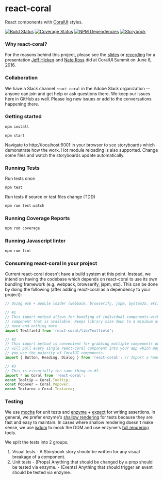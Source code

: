 # react-coral
React components with [CoralUI](http://coralui.corp.adobe.com/) styles.

[![Build Status][status-image]][status-url] [![Coverage Status][coverage-image]][coverage-url] [![NPM Dependencies][npm-dependencies-image]][npm-dependencies-url] [![Storybook][storybook-image]][storybook-url]

### Why react-coral?
For the reasons behind this project, please see the [slides](http://slides.com/jeffhicken/coralui#) or [recording](https://my.adobeconnect.com/p1ghpd8opfz) for a presentation [Jeff Hicken](https://git.corp.adobe.com/hicken) and [Nate Ross](https://git.corp.adobe.com/nross) did at CoralUI Summit on June 6, 2016.

### Collaboration
We have a Slack channel `react-coral` in the Adobe Slack organization -- anyone can join and get help or ask questions there.  We keep our issues here in GitHub as well.  Please log new issues or add to the conversations happening there.

### Getting started
```javascript
npm install
```
```javascript
npm start
```
Navigate to http://localhost:9001 in your browser to see storyboards which demonstrate how the  work.  Hot module reloading is also supported.  Change some files and watch the storyboards update automatically.
### Running Tests
Run tests once
```javascript
npm test
```
Run tests if source or test files change (TDD)
```javascript
npm run test:watch
```
### Running Coverage Reports
```javascript
npm run coverage
```
### Running Javascript linter
```javascript
npm run lint
````
### Consuming react-coral in your project
Current react-coral doesn't have a build system at this point. Instead, we intend on having the codebase which depends on react-coral to use its own bundling framework (e.g. webpack, browserify, jspm, etc). This can be done by doing the following (after adding react-coral as a dependency to your project):
```javascript
// Using es6 + module loader (webpack, browserify, jspm, SystemJS, etc)

// #1
// This import method allows for bundling of individual components without importing every single react-coral
// component that is available. Keeps library size down to a minimum as you only require the components you
// need and nothing more.
import Textfield from 'react-coral/lib/Textfield';

// #2
// This import method is convenient for grabbing multiple components out of react-coral. Using this style 
// will pull every single react-coral component into your app which may not be a big deal -- especially if
// you use the majority of CoralUI components.
import { Button, Heading, Dialog } from 'react-coral'; // Import a handful of components at a time

// #3
// This is essentially the same thing as #2.
import * as Coral from 'react-coral';
const Tooltip = Coral.Tooltip;
const Popover = Coral.Popover;
const Textarea = Coral.Textarea;
```

### Testing
We use [mocha](https://mochajs.org/) for unit tests and [enzyme](https://github.com/airbnb/enzyme#basic-usage) + [expect](https://github.com/mjackson/expect) for writing assertions. In general, we prefer enzyme's [shallow rendering](https://github.com/airbnb/enzyme/blob/master/docs/api/shallow.md) for tests because they are fast and easy to maintain.  In cases where shallow rendering doesn't make sense, we use [jsdom](https://github.com/tmpvar/jsdom) to mock the DOM and use enzyme's [full rendering](https://github.com/airbnb/enzyme/blob/master/docs/api/mount.md) tools.

We split the tests into 2 groups.
  1. Visual tests
    - A Storybook story should be written for any visual breakage of a component.
  2. Unit tests
    - (Props) Anything that should be changed by a prop should be tested via enzyme.
    - (Events) Anything that should trigger an event should be tested via enzyme.

[status-url]: https://sparkle.ci.corp.adobe.com:12001/job/mcdp-react-coral-unit-tests-develop
[status-image]: https://sparkle.ci.corp.adobe.com:12001/buildStatus/icon?job=mcdp-react-coral-unit-tests-develop
[coverage-url]: https://sparkle.ci.corp.adobe.com:12001/view/MCDP%20UI/job/mcdp-react-coral-unit-tests-develop/lastStableBuild/cobertura/
[coverage-image]: https://sparkle.ci.corp.adobe.com:12001/view/MCDP%20UI/job/mcdp-react-coral-unit-tests-develop/ws/badges/coverage.svg
[npm-dependencies-url]: https://sparkle.ci.corp.adobe.com:12001/view/MCDP%20UI/job/mcdp-react-coral-unit-tests-develop/ws/badges/dependencies.txt
[npm-dependencies-image]: https://sparkle.ci.corp.adobe.com:12001/view/MCDP%20UI/job/mcdp-react-coral-unit-tests-develop/ws/badges/dependencies.svg
[storybook-url]: https://sparkle.ci.corp.adobe.com:12001/view/MCDP%20UI/job/mcdp-react-coral-unit-tests-develop/Storybook/
[storybook-image]: https://sparkle.ci.corp.adobe.com:12001/view/MCDP%20UI/job/mcdp-react-coral-unit-tests-develop/ws/badges/storybook.svg
